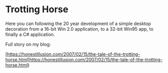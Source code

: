 Trotting Horse
====


Here you can following the 20 year  development of a simple desktop decoration from a 16-bit Win 2.0 application, to a 32-bit Win95 app, to finally a C# application.

Full story on my blog:

[https://honestillusion.com/2007/02/15/the-tale-of-the-trotting-horse.html]https://honestillusion.com/2007/02/15/the-tale-of-the-trotting-horse.html)

